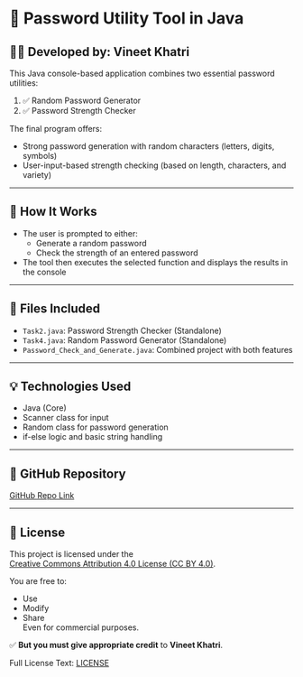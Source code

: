 # 🔐 Password Utility Tool in Java  
## 👨‍💻 Developed by: Vineet Khatri

This Java console-based application combines two essential password utilities:

1. ✅ Random Password Generator  
2. ✅ Password Strength Checker

The final program offers:
- Strong password generation with random characters (letters, digits, symbols)
- User-input-based strength checking (based on length, characters, and variety)

---

## 🚀 How It Works

- The user is prompted to either:
  - Generate a random password
  - Check the strength of an entered password
- The tool then executes the selected function and displays the results in the console

---

## 📁 Files Included

- `Task2.java`: Password Strength Checker (Standalone)
- `Task4.java`: Random Password Generator (Standalone)
- `Password_Check_and_Generate.java`: Combined project with both features

---

## 💡 Technologies Used

- Java (Core)
- Scanner class for input
- Random class for password generation
- if-else logic and basic string handling

---

## 🔗 GitHub Repository

[GitHub Repo Link](https://github.com/Vineet375/Cody_Vineet)

---

## 📄 License

This project is licensed under the  
[Creative Commons Attribution 4.0 License (CC BY 4.0)](https://creativecommons.org/licenses/by/4.0/).

You are free to:
- Use  
- Modify  
- Share  
Even for commercial purposes.

✅ **But you must give appropriate credit** to **Vineet Khatri**.

Full License Text: [LICENSE](LICENSE)

